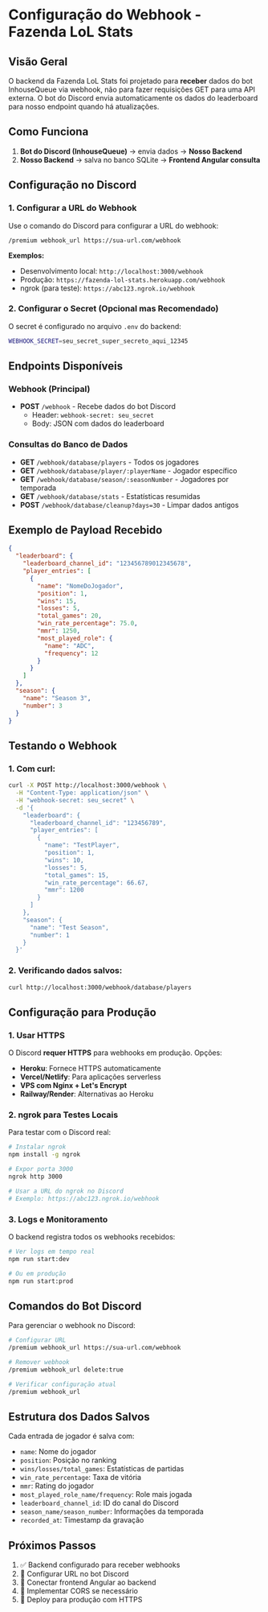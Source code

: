 # Configuração do Webhook - Fazenda LoL Stats

## Visão Geral

O backend da Fazenda LoL Stats foi projetado para **receber** dados do bot InhouseQueue via webhook, não para fazer requisições GET para uma API externa. O bot do Discord envia automaticamente os dados do leaderboard para nosso endpoint quando há atualizações.

## Como Funciona

1. **Bot do Discord (InhouseQueue)** → envia dados → **Nosso Backend**
2. **Nosso Backend** → salva no banco SQLite → **Frontend Angular consulta**

## Configuração no Discord

### 1. Configurar a URL do Webhook

Use o comando do Discord para configurar a URL do webhook:

```
/premium webhook_url https://sua-url.com/webhook
```

**Exemplos:**
- Desenvolvimento local: `http://localhost:3000/webhook`
- Produção: `https://fazenda-lol-stats.herokuapp.com/webhook`
- ngrok (para teste): `https://abc123.ngrok.io/webhook`

### 2. Configurar o Secret (Opcional mas Recomendado)

O secret é configurado no arquivo `.env` do backend:

```bash
WEBHOOK_SECRET=seu_secret_super_secreto_aqui_12345
```

## Endpoints Disponíveis

### Webhook (Principal)
- **POST** `/webhook` - Recebe dados do bot Discord
  - Header: `webhook-secret: seu_secret`
  - Body: JSON com dados do leaderboard

### Consultas do Banco de Dados
- **GET** `/webhook/database/players` - Todos os jogadores
- **GET** `/webhook/database/player/:playerName` - Jogador específico
- **GET** `/webhook/database/season/:seasonNumber` - Jogadores por temporada
- **GET** `/webhook/database/stats` - Estatísticas resumidas
- **POST** `/webhook/database/cleanup?days=30` - Limpar dados antigos

## Exemplo de Payload Recebido

```json
{
  "leaderboard": {
    "leaderboard_channel_id": "123456789012345678",
    "player_entries": [
      {
        "name": "NomeDoJogador",
        "position": 1,
        "wins": 15,
        "losses": 5,
        "total_games": 20,
        "win_rate_percentage": 75.0,
        "mmr": 1250,
        "most_played_role": {
          "name": "ADC",
          "frequency": 12
        }
      }
    ]
  },
  "season": {
    "name": "Season 3",
    "number": 3
  }
}
```

## Testando o Webhook

### 1. Com curl:

```bash
curl -X POST http://localhost:3000/webhook \
  -H "Content-Type: application/json" \
  -H "webhook-secret: seu_secret" \
  -d '{
    "leaderboard": {
      "leaderboard_channel_id": "123456789",
      "player_entries": [
        {
          "name": "TestPlayer",
          "position": 1,
          "wins": 10,
          "losses": 5,
          "total_games": 15,
          "win_rate_percentage": 66.67,
          "mmr": 1200
        }
      ]
    },
    "season": {
      "name": "Test Season",
      "number": 1
    }
  }'
```

### 2. Verificando dados salvos:

```bash
curl http://localhost:3000/webhook/database/players
```

## Configuração para Produção

### 1. Usar HTTPS

O Discord **requer HTTPS** para webhooks em produção. Opções:

- **Heroku**: Fornece HTTPS automaticamente
- **Vercel/Netlify**: Para aplicações serverless
- **VPS com Nginx + Let's Encrypt**
- **Railway/Render**: Alternativas ao Heroku

### 2. ngrok para Testes Locais

Para testar com o Discord real:

```bash
# Instalar ngrok
npm install -g ngrok

# Expor porta 3000
ngrok http 3000

# Usar a URL do ngrok no Discord
# Exemplo: https://abc123.ngrok.io/webhook
```

### 3. Logs e Monitoramento

O backend registra todos os webhooks recebidos:

```bash
# Ver logs em tempo real
npm run start:dev

# Ou em produção
npm run start:prod
```

## Comandos do Bot Discord

Para gerenciar o webhook no Discord:

```bash
# Configurar URL
/premium webhook_url https://sua-url.com/webhook

# Remover webhook
/premium webhook_url delete:true

# Verificar configuração atual
/premium webhook_url
```

## Estrutura dos Dados Salvos

Cada entrada de jogador é salva com:

- `name`: Nome do jogador
- `position`: Posição no ranking
- `wins/losses/total_games`: Estatísticas de partidas
- `win_rate_percentage`: Taxa de vitória
- `mmr`: Rating do jogador
- `most_played_role_name/frequency`: Role mais jogada
- `leaderboard_channel_id`: ID do canal do Discord
- `season_name/season_number`: Informações da temporada
- `recorded_at`: Timestamp da gravação

## Próximos Passos

1. ✅ Backend configurado para receber webhooks
2. 🔄 Configurar URL no bot Discord
3. 🔄 Conectar frontend Angular ao backend
4. 🔄 Implementar CORS se necessário
5. 🔄 Deploy para produção com HTTPS
